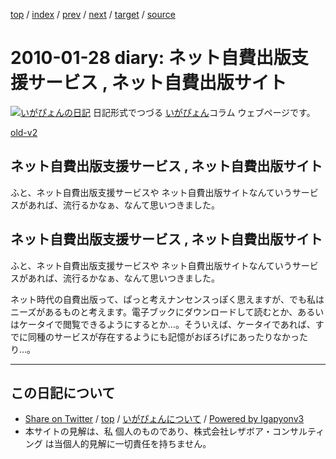 [top](../index.html) 
 / [index](index.html) 
 / [prev](ig100126.html) 
 / [next](ig100206.html) 
 / [target](http://www.igapyon.jp/igapyon/diary/2010/ig100128.html) 
 / [source](https://github.com/igapyon/diary/blob/master/2010/ig100128.src.md) 

2010-01-28 diary: ネット自費出版支援サービス , ネット自費出版サイト
=====================================================================================================
[![いがぴょんの日記](http://www.igapyon.jp/igapyon/diary/images/iga200306s.jpg "いがぴょん")](http://www.igapyon.jp/igapyon/diary/memo/memoigapyon.html) 日記形式でつづる [いがぴょん](http://www.igapyon.jp/igapyon/diary/memo/memoigapyon.html)コラム ウェブページです。

[old-v2](ig100128-orig.html)

## ネット自費出版支援サービス , ネット自費出版サイト

ふと、ネット自費出版支援サービスや ネット自費出版サイトなんていうサービスがあれば、流行るかなぁ、なんて思いつきました。


## ネット自費出版支援サービス , ネット自費出版サイト

ふと、ネット自費出版支援サービスや ネット自費出版サイトなんていうサービスがあれば、流行るかなぁ、なんて思いつきました。

ネット時代の自費出版って、ぱっと考えナンセンスっぽく思えますが、でも私はニーズがあるものと考えます。電子ブックにダウンロードして読むとか、あるいはケータイで閲覧できるようにするとか…。そういえば、ケータイであれば、すでに同種のサービスが存在するようにも記憶がおぼろげにあったりなかったり…。


----------------------------------------------------------------------------------------------------

## この日記について

* [Share on Twitter](https://twitter.com/intent/tweet?hashtags=igapyon%2Cdiary%2C%E3%81%84%E3%81%8C%E3%81%B4%E3%82%87%E3%82%93&text=%E3%83%8D%E3%83%83%E3%83%88%E8%87%AA%E8%B2%BB%E5%87%BA%E7%89%88%E6%94%AF%E6%8F%B4%E3%82%B5%E3%83%BC%E3%83%93%E3%82%B9+%2C+%E3%83%8D%E3%83%83%E3%83%88%E8%87%AA%E8%B2%BB%E5%87%BA%E7%89%88%E3%82%B5%E3%82%A4%E3%83%88&url=http%3A%2F%2Fwww.igapyon.jp%2Figapyon%2Fdiary%2F2010%2Fig100128.html) / [top](../index.html) / [いがぴょんについて](http://www.igapyon.jp/igapyon/diary/memo/memoigapyon.html) / [Powered by Igapyonv3](https://github.com/igapyon/igapyonv3)
* 本サイトの見解は、私 個人のものであり、株式会社レザボア・コンサルティング は当個人的見解に一切責任を持ちません。 
